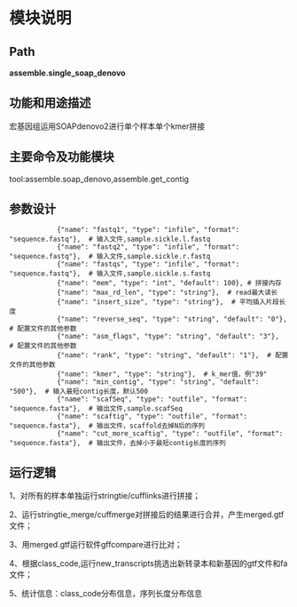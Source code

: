 
模块说明
==========================

Path
-----------

**assemble.single_soap_denovo**

功能和用途描述
-----------------------------------

宏基因组运用SOAPdenovo2进行单个样本单个kmer拼接

主要命令及功能模块
-----------------------------------

tool:assemble.soap_denovo,assemble.get_contig

参数设计
-----------------------------------

```
            {"name": "fastq1", "type": "infile", "format": "sequence.fastq"},  # 输入文件,sample.sickle.l.fastq
            {"name": "fastq2", "type": "infile", "format": "sequence.fastq"},  # 输入文件,sample.sickle.r.fastq
            {"name": "fastqs", "type": "infile", "format": "sequence.fastq"},  # 输入文件,sample.sickle.s.fastq
            {"name": "mem", "type": "int", "default": 100}, # 拼接内存
            {"name": "max_rd_len", "type": "string"},  # read最大读长
            {"name": "insert_size", "type": "string"},  # 平均插入片段长度
            {"name": "reverse_seq", "type": "string", "default": "0"},   # 配置文件的其他参数
            {"name": "asm_flags", "type": "string", "default": "3"},  # 配置文件的其他参数
            {"name": "rank", "type": "string", "default": "1"},  # 配置文件的其他参数
            {"name": "kmer", "type": "string"},  # k_mer值，例"39"
            {"name": "min_contig", "type": "string", "default": "500"},  # 输入最短contig长度，默认500
            {"name": "scafSeq", "type": "outfile", "format": "sequence.fasta"},  # 输出文件,sample.scafSeq
            {"name": "scaftig", "type": "outfile", "format": "sequence.fasta"},  # 输出文件，scaffold去掉N后的序列
            {"name": "cut_more_scaftig", "type": "outfile", "format": "sequence.fasta"},  # 输出文件，去掉小于最短contig长度的序列
```

运行逻辑
-----------------------------------
1、对所有的样本单独运行stringtie/cufflinks进行拼接；

2、运行stringtie_merge/cuffmerge对拼接后的结果进行合并，产生merged.gtf文件；

3、用merged.gtf运行软件gffcompare进行比对；

4、根据class_code,运行new_transcripts挑选出新转录本和新基因的gtf文件和fa文件；

5、统计信息：class_code分布信息，序列长度分布信息